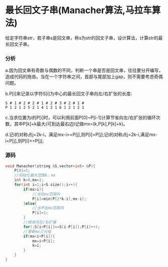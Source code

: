 # 最长回文子串(Manacher算法,马拉车算法)


给定字符串str，若子串s是回文串，称s为str的回文子串，设计算法，计算str的最长回文子串。

### 分析

a.因为回文串有奇数与偶数的不同，判断一个串是否是回文串，往往要分开编写，造成代码的拖沓。当在一个字符串之间，首部与尾部加上gap，则不需要考虑奇偶问题。

b.P[i]来记录以字符S[i]为中心的最长回文子串向左/右扩张的长度:

```
S # 1 # 2 # 2 # 1 # 2 # 3 # 2 # 1 #
P 1 2 1 2 5 2 1 4 1 2 1 6 1 2 1 2 1
```

c.当求位置为i的P[i]时，可以利用前面P[0]~P[i-1]计算节省向左/右扩张的循环次数，其中P[k]+k最大(可到达最右边)记做mx=(k,P[k],P[k]+k)。

d.记i的对称点j=2k-i，满足mx-i>=P[j],则P[i]=P[j];记i的对称点j=2k-i,满足mx-i<P[j],则P[i]>=P[j];

### 源码

```cpp
void Manacher(string &S,vector<int> &P){
    P[0]=1;
    //初始化最大范围k，mx
    int k=0,mx=1;
    for(int i=1;i<S.size();i++){
        if(mx>i){
            //当在mx范围内
            P[i]=min(P[2*k-i],mx-i);
        }else{
            //当不在mx范围内
            P[i]=1;
        }
        //继续向左/右扩展
        for(;S[i+P[i]]==S[i-P[i]];P[i]++);
        //更新mx三元组
        if(mx<i+P[i]){
            mx=i+P[i];
            k=i;
        }
    }
}
```
